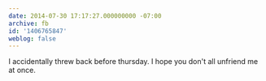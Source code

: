 ```yaml
---
date: 2014-07-30 17:17:27.000000000 -07:00
archive: fb
id: '1406765847'
weblog: false
---
```


I accidentally threw back before thursday. I hope you don't all unfriend me at once.

